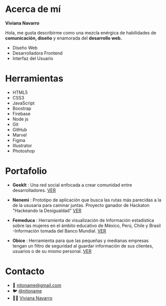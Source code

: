 # Acerca de mí

**Viviana Navarro**

Hola, me gusta describirme como una mezcla enérgica de habilidades de **comunicación, diseño** y enamorada del **desarrollo web.** 

- Diseño Web 
- Desarrolladora Frontend
- Interfaz del Usuario

# Herramientas 
- HTML5
- CSS3
- JavaScript
- Boostrap
- Firebase
- Node js
- Git
- GitHub
- Marvel
- Figma
- Illustrator
- Photoshop


# Portafolio
- **GeekIt** : Una red social enfocada a crear comunidad entre desarrolladores. [VER](https://ameyallibg.github.io/CDMX007-social-network/src/)

- **Nenemi** : Prototipo de aplicación que busca las rutas más parecidas a la de la ususaria para caminar juntas. Proyecto ganador de Hackaton "Hackeando la Desigualdad" [VER](https://www.figma.com/proto/TY9wWOI1FcsAKjz4QwuoePL2/home-app-sign-in-brandon-lapomeray?node-id=0%3A171&scaling=min-zoom)
- **Femeduca** : Herramienta de visualización de Información estadística sobre las mujeres en el ámbito educativo de México, Perú, Chile y                Brasil -Información tomada del Banco Mundial. [VER](https://abygail27.github.io/cdmx-2019-01-bc-core-data-lovers/src/)

- **Obice** : Herramienta para que las pequeñas y medianas empresas tengan un filtro de seguridad al guardar información de sus clientes, usuarios o de su mismo personal. [VER](https://vivianavarro.github.io/cdmx-2019-01-bc-core-am-cipher/src/)

# Contacto

- 📧 nitoname@gmail.com
- 🐦 [@nitoname](https://twitter.com/nitoname)
- 👩‍💻 [Viviana Navarro](https://www.linkedin.com/in/vivianavarronavarro/)

